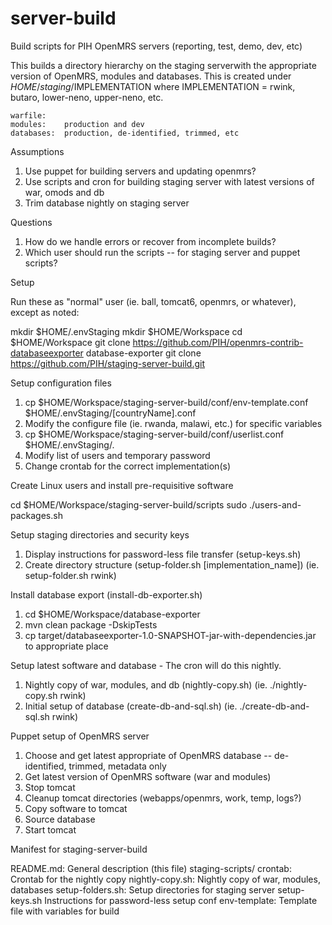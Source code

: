 server-build
===================
Build scripts for PIH OpenMRS servers (reporting, test, demo, dev, etc)

This builds a directory hierarchy on the staging serverwith the appropriate version of OpenMRS, modules and databases.  This is created under $HOME/staging/$IMPLEMENTATION where IMPLEMENTATION = rwink, butaro, lower-neno, upper-neno, etc.

	warfile:	
	modules:	production and dev
	databases:	production, de-identified, trimmed, etc

Assumptions

1. Use puppet for building servers and updating openmrs?
2. Use scripts and cron for building staging server with latest versions of war, omods and db 
3. Trim database nightly on staging server

Questions

1. How do we handle errors or recover from incomplete builds?
2. Which user should run the scripts -- for staging server and puppet scripts?

Setup

Run these as "normal" user (ie. ball, tomcat6, openmrs, or whatever), except as noted:

mkdir $HOME/.envStaging
mkdir $HOME/Workspace
cd $HOME/Workspace
git clone https://github.com/PIH/openmrs-contrib-databaseexporter database-exporter
git clone https://github.com/PIH/staging-server-build.git

Setup configuration files 

1. cp $HOME/Workspace/staging-server-build/conf/env-template.conf $HOME/.envStaging/[countryName].conf
2. Modify the configure file (ie. rwanda, malawi, etc.) for specific variables
3. cp $HOME/Workspace/staging-server-build/conf/userlist.conf $HOME/.envStaging/.
4. Modify list of users and temporary password
5. Change crontab for the correct implementation(s)

Create Linux users and install pre-requisitive software 

cd $HOME/Workspace/staging-server-build/scripts
sudo ./users-and-packages.sh

Setup staging directories and security keys

1. Display instructions for password-less file transfer (setup-keys.sh)
2. Create directory structure (setup-folder.sh [implementation_name]) (ie.  setup-folder.sh rwink)

Install database export (install-db-exporter.sh)

1. cd $HOME/Workspace/database-exporter
2. mvn clean package -DskipTests
3. cp target/databaseexporter-1.0-SNAPSHOT-jar-with-dependencies.jar to appropriate place 

Setup latest software and database - The cron will do this nightly.

1. Nightly copy of war, modules, and db (nightly-copy.sh) (ie. ./nightly-copy.sh rwink)
2. Initial setup of database (create-db-and-sql.sh) (ie. ./create-db-and-sql.sh rwink)

Puppet setup of OpenMRS server

1. Choose and get latest appropriate of OpenMRS database -- de-identified, trimmed, metadata only
2. Get latest version of OpenMRS software (war and modules)
3. Stop tomcat 
4. Cleanup tomcat directories (webapps/openmrs, work, temp, logs?)
5. Copy software to tomcat
6. Source database
7. Start tomcat

Manifest for staging-server-build

README.md:				General description (this file)
staging-scripts/
  crontab:				Crontab for the nightly copy 
  nightly-copy.sh:		Nightly copy of war, modules, databases
  setup-folders.sh:		Setup directories for staging server
  setup-keys.sh 		Instructions for password-less setup
conf
  env-template:			Template file with variables for build

